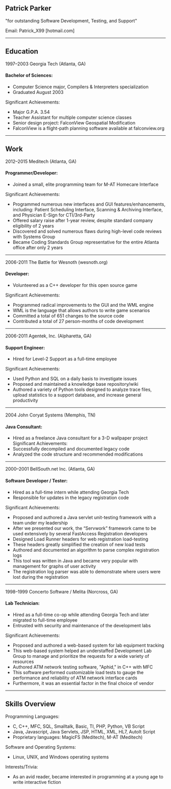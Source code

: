 ## Patrick Parker	
"for outstanding Software Development, Testing, and Support"

Email: Patrick_X99 [hotmail.com]
___
## Education
1997–2003	Georgia Tech	(Atlanta, GA)
#### Bachelor of Sciences:
* Computer Science major, Compilers & Interpreters specialization
* Graduated August 2003

Significant Achievements:
* Major G.P.A. 3.54
* Teacher Assistant for multiple computer science classes
* Senior design project: FalconView Geospatial Modification
* FalconView is a flight-path planning software available at falconview.org
___
## Work
2012–2015	Meditech	(Atlanta, GA)	
#### Programmer/Developer:
* Joined a small, elite programming team for M-AT Homecare Interface

Significant Achievements:
* Programmed numerous new interfaces and GUI features/enhancements, including: Patient Scheduling Interface, Scanning & Archiving Interface, and Physician E-Sign for CTI/3rd-Party
* Offered salary raise after 1-year review, despite standard company eligibility of 2 years
* Discovered and solved numerous flaws during high-level code reviews with Systems Group
* Became Coding Standards Group representative for the entire Atlanta office after only 2 years
___
2006-2011	The Battle for Wesnoth	(wesnoth.org)
#### Developer:
* Volunteered as a C++ developer for this open source game

Significant Achievements:
* Programmed radical improvements to the GUI and the WML engine
* WML is the language that allows authors to write game scenarios
* Committed a total of 651 changes to the source code
* Contributed a total of 27 person-months of code development
___
2006-2011	Agentek, Inc.	(Alpharetta, GA)
#### Support Engineer:
* Hired for Level-2 Support as a full-time employee

Significant Achievements:
* Used Python and SQL on a daily basis to investigate issues
* Proposed and maintained a knowledge base repository/wiki
* Authored a variety of Python tools designed to analyze trace files, upload statistics to a support database, and increase general productivity
___
2004	John Coryat Systems	   (Memphis, TN)
#### Java Consultant:
* Hired as a freelance Java consultant for a 3-D wallpaper project
Significant Achievements:
* Successfully decompiled and documented legacy code
* Analyzed the code structure and recommended modifications
___
2000–2001	BellSouth.net Inc.	(Atlanta, GA)
#### Software Developer / Tester:
* Hired as a full-time intern while attending Georgia Tech
* Responsible for updates in the legacy registration code

Significant Achievements:
* Proposed and authored a Java servlet unit-testing framework with a team under my leadership
* After we presented our work, the “Servwork” framework came to be used extensively by several FastAccess  Registration developers
* Designed Load Runner headers for web registration load-testing
* These headers greatly simplified the creation of new load tests
* Authored and documented an algorithm to parse complex registration logs
* This tool was written in Java and became very popular with management for graphs of user activity
* The registration log parser was able to demonstrate where users were lost during the registration
___
1998–1999	Concerto Software / Melita	   (Norcross, GA)
#### Lab Technician:
* Hired as a full-time co-op while attending Georgia Tech and later migrated to full-time employee
* Entrusted with security and maintenance of the development labs

Significant Achievements:
* Proposed and authored a web-based system for lab equipment tracking
* This web-based system helped an understaffed Development Lab Group to manage and prioritize the requests for a wide variety of resources
* Authored ATM network testing software, "Aphid," in C++ with MFC
* This software performed customizable load tests to gauge the performance and reliability of ATM network interface cards
* Furthermore, it was an essential factor in the final choice of vendor
___
## Skills Overview		
Programming Languages:
* C, C++, MFC, SQL, Smalltalk, Basic, TI, PHP, Python, VB Script
* Java, Javascript, Java Servlets, JSP, HTML, XML, HL7, AutoIt Script
* Proprietary languages: MagicFS (Meditech), M-AT (Meditech)

Software and Operating Systems:
* Linux, UNIX, and Windows operating systems

Interests/Trivia:
* As an avid reader, became interested in programming at a young age to write interactive fiction
